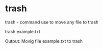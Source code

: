 # trash

trash - command 
use to move any file to trash 

trash example.txt

Output:
Movig file example.txt to trash 
